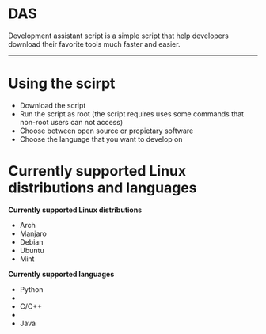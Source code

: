 <h1>DAS</h1>
Development assistant script is a simple script that help developers download their favorite tools much faster and easier.
<hr> 
<h1>Using the scirpt</h1> 
<ul>
<li>Download the script</li> 
<li>Run the script as root (the script requires uses some commands that non-root users can not access) 
<li>Choose between open source or propietary software</li> 
<li>Choose the language that you want to develop on</li> 
</ul>
<h1>Currently supported Linux distributions and languages</h1> 
<b>Currently supported Linux distributions</b>
<ul>
<li>Arch</li>
<li>Manjaro</li>
<li>Debian</li>
<li>Ubuntu</li>
<li>Mint</li>
</ul>
<b>Currently supported languages</b>
<ul>
<li>Python<li>
<li>C/C++<li>
<li>Java</li>
<ul>
